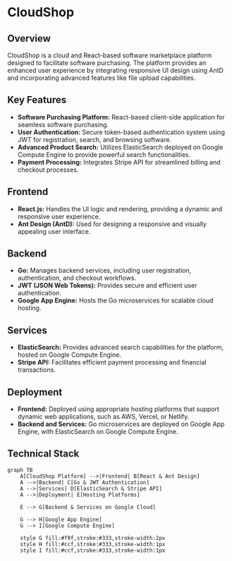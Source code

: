 # CloudShop

## Overview
CloudShop is a cloud and React-based software marketplace platform designed to facilitate software purchasing. The platform provides an enhanced user experience by integrating responsive UI design using AntD and incorporating advanced features like file upload capabilities.

## Key Features
- **Software Purchasing Platform:** React-based client-side application for seamless software purchasing.
- **User Authentication:** Secure token-based authentication system using JWT for registration, search, and browsing software.
- **Advanced Product Search:** Utilizes ElasticSearch deployed on Google Compute Engine to provide powerful search functionalities.
- **Payment Processing:** Integrates Stripe API for streamlined billing and checkout processes.

## Frontend
- **React.js:** Handles the UI logic and rendering, providing a dynamic and responsive user experience.
- **Ant Design (AntD):** Used for designing a responsive and visually appealing user interface.

## Backend
- **Go:** Manages backend services, including user registration, authentication, and checkout workflows.
- **JWT (JSON Web Tokens):** Provides secure and efficient user authentication.
- **Google App Engine:** Hosts the Go microservices for scalable cloud hosting.

## Services
- **ElasticSearch:** Provides advanced search capabilities for the platform, hosted on Google Compute Engine.
- **Stripe API:** Facilitates efficient payment processing and financial transactions.

## Deployment
- **Frontend:** Deployed using appropriate hosting platforms that support dynamic web applications, such as AWS, Vercel, or Netlify.
- **Backend and Services:** Go microservices are deployed on Google App Engine, with ElasticSearch on Google Compute Engine.

## Technical Stack

```mermaid
graph TB
    A[CloudShop Platform] -->|Frontend| B[React & Ant Design]
    A -->|Backend| C[Go & JWT Authentication]
    A -->|Services| D[ElasticSearch & Stripe API]
    A -->|Deployment| E[Hosting Platforms]

    E --> G[Backend & Services on Google Cloud]

    G --> H[Google App Engine]
    G --> I[Google Compute Engine]

    style G fill:#f9f,stroke:#333,stroke-width:2px
    style H fill:#ccf,stroke:#333,stroke-width:1px
    style I fill:#ccf,stroke:#333,stroke-width:1px




